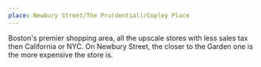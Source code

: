 ```yaml
---
place: Newbury Street/The Pru(dential)/Copley Place
---
```

Boston's premier shopping area, all the upscale stores with less sales tax then
California or NYC.  On Newbury Street, the closer to the Garden one is the more
expensive the store is.
